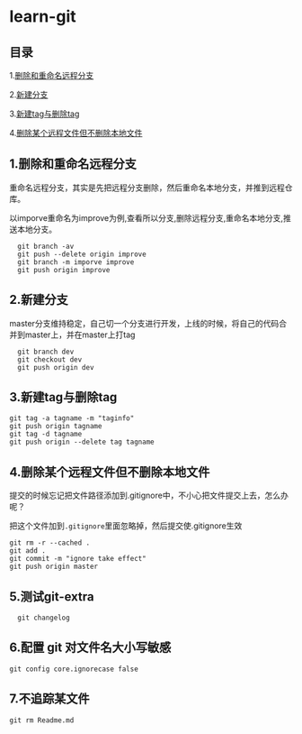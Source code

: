 # learn-git

## 目录
1.[删除和重命名远程分支](#1.删除和重命名远程分支)

2.[新建分支](#2.新建分支)

3.[新建tag与删除tag](#3.新建tag与删除tag)

4.[删除某个远程文件但不删除本地文件](#删除某个远程文件但不删除本地文件)


## 1.删除和重命名远程分支
重命名远程分支，其实是先把远程分支删除，然后重命名本地分支，并推到远程仓库。

以imporve重命名为improve为例,查看所以分支,删除远程分支,重命名本地分支,推送本地分支。

```
  git branch -av
  git push --delete origin improve
  git branch -m imporve improve
  git push origin improve
```

## 2.新建分支
master分支维持稳定，自己切一个分支进行开发，上线的时候，将自己的代码合并到master上，并在master上打tag
```
  git branch dev
  git checkout dev
  git push origin dev
```

## 3.新建tag与删除tag

```
git tag -a tagname -m "taginfo"
git push origin tagname
git tag -d tagname
git push origin --delete tag tagname
```

## 4.删除某个远程文件但不删除本地文件

提交的时候忘记把文件路径添加到.gitignore中，不小心把文件提交上去，怎么办呢？

把这个文件加到`.gitignore`里面忽略掉，然后提交使.gitignore生效

```
git rm -r --cached .
git add .
git commit -m "ignore take effect"
git push origin master
```

## 5.测试git-extra
```
  git changelog
```

## 6.配置 git 对文件名大小写敏感
```
git config core.ignorecase false
```

## 7.不追踪某文件
```
git rm Readme.md
```


